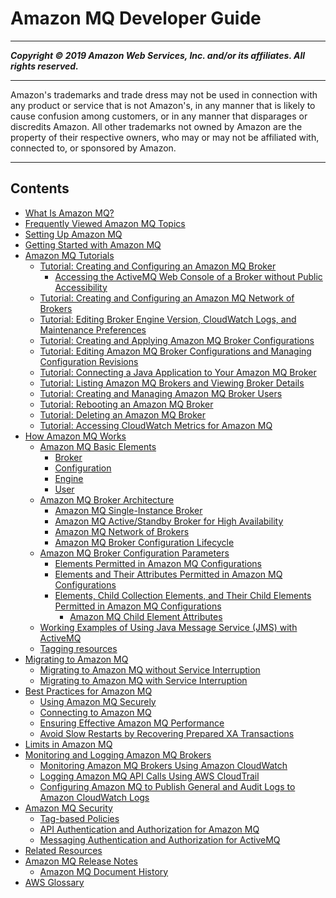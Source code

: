 # Amazon MQ Developer Guide

-----
*****Copyright &copy; 2019 Amazon Web Services, Inc. and/or its affiliates. All rights reserved.*****

-----
Amazon's trademarks and trade dress may not be used in 
     connection with any product or service that is not Amazon's, 
     in any manner that is likely to cause confusion among customers, 
     or in any manner that disparages or discredits Amazon. All other 
     trademarks not owned by Amazon are the property of their respective
     owners, who may or may not be affiliated with, connected to, or 
     sponsored by Amazon.

-----
## Contents
+ [What Is Amazon MQ?](welcome.md)
+ [Frequently Viewed Amazon MQ Topics](amazon-mq-newly-added-most-frequently-viewed-topics.md)
+ [Setting Up Amazon MQ](amazon-mq-setting-up.md)
+ [Getting Started with Amazon MQ](amazon-mq-getting-started.md)
+ [Amazon MQ Tutorials](amazon-mq-tutorials.md)
   + [Tutorial: Creating and Configuring an Amazon MQ Broker](amazon-mq-creating-configuring-broker.md)
      + [Accessing the ActiveMQ Web Console of a Broker without Public Accessibility](accessing-web-console-of-broker-without-private-accessibility.md)
   + [Tutorial: Creating and Configuring an Amazon MQ Network of Brokers](amazon-mq-creating-configuring-network-of-brokers.md)
   + [Tutorial: Editing Broker Engine Version, CloudWatch Logs, and Maintenance Preferences](amazon-mq-editing-broker-preferences.md)
   + [Tutorial: Creating and Applying Amazon MQ Broker Configurations](amazon-mq-creating-applying-configurations.md)
   + [Tutorial: Editing Amazon MQ Broker Configurations and Managing Configuration Revisions](amazon-mq-editing-managing-configurations.md)
   + [Tutorial: Connecting a Java Application to Your Amazon MQ Broker](amazon-mq-connecting-application.md)
   + [Tutorial: Listing Amazon MQ Brokers and Viewing Broker Details](amazon-mq-listing-brokers.md)
   + [Tutorial: Creating and Managing Amazon MQ Broker Users](amazon-mq-listing-managing-users.md)
   + [Tutorial: Rebooting an Amazon MQ Broker](amazon-mq-rebooting-broker.md)
   + [Tutorial: Deleting an Amazon MQ Broker](amazon-mq-deleting-broker.md)
   + [Tutorial: Accessing CloudWatch Metrics for Amazon MQ](amazon-mq-accessing-metrics.md)
+ [How Amazon MQ Works](amazon-mq-how-it-works.md)
   + [Amazon MQ Basic Elements](amazon-mq-basic-elements.md)
      + [Broker](broker.md)
      + [Configuration](configuration.md)
      + [Engine](broker-engine.md)
      + [User](user.md)
   + [Amazon MQ Broker Architecture](amazon-mq-broker-architecture.md)
      + [Amazon MQ Single-Instance Broker](single-broker-deployment.md)
      + [Amazon MQ Active/Standby Broker for High Availability](active-standby-broker-deployment.md)
      + [Amazon MQ Network of Brokers](network-of-brokers.md)
      + [Amazon MQ Broker Configuration Lifecycle](amazon-mq-broker-configuration-lifecycle.md)
   + [Amazon MQ Broker Configuration Parameters](amazon-mq-broker-configuration-parameters.md)
      + [Elements Permitted in Amazon MQ Configurations](permitted-elements.md)
      + [Elements and Their Attributes Permitted in Amazon MQ Configurations](permitted-attributes.md)
      + [Elements, Child Collection Elements, and Their Child Elements Permitted in Amazon MQ Configurations](permitted-collections.md)
         + [Amazon MQ Child Element Attributes](child-element-details.md)
   + [Working Examples of Using Java Message Service (JMS) with ActiveMQ](amazon-mq-working-java-example.md)
   + [Tagging resources](amazon-mq-tagging.md)
+ [Migrating to Amazon MQ](amazon-mq-migrating.md)
   + [Migrating to Amazon MQ without Service Interruption](amazon-mq-migrating-no-service-interruption.md)
   + [Migrating to Amazon MQ with Service Interruption](amazon-mq-migrating-service-interruption.md)
+ [Best Practices for Amazon MQ](amazon-mq-best-practices.md)
   + [Using Amazon MQ Securely](using-amazon-mq-securely.md)
   + [Connecting to Amazon MQ](connecting-to-amazon-mq.md)
   + [Ensuring Effective Amazon MQ Performance](ensuring-effective-amazon-mq-performance.md)
   + [Avoid Slow Restarts by Recovering Prepared XA Transactions](recover-xa-transactions.md)
+ [Limits in Amazon MQ](amazon-mq-limits.md)
+ [Monitoring and Logging Amazon MQ Brokers](amazon-mq-monitoring-logging.md)
   + [Monitoring Amazon MQ Brokers Using Amazon CloudWatch](amazon-mq-monitoring-cloudwatch.md)
   + [Logging Amazon MQ API Calls Using AWS CloudTrail](amazon-mq-logging-cloudtrail.md)
   + [Configuring Amazon MQ to Publish General and Audit Logs to Amazon CloudWatch Logs](amazon-mq-configuring-cloudwatch-logs.md)
+ [Amazon MQ Security](amazon-mq-security.md)
   + [Tag-based Policies](tag-based-policies.md)
   + [API Authentication and Authorization for Amazon MQ](amazon-mq-api-authentication-authorization.md)
   + [Messaging Authentication and Authorization for ActiveMQ](activemq-authentication-authorization.md)
+ [Related Resources](amazon-mq-related-resources.md)
+ [Amazon MQ Release Notes](amazon-mq-release-notes.md)
   + [Amazon MQ Document History](amazon-mq-documentation-history.md)
+ [AWS Glossary](glossary.md)